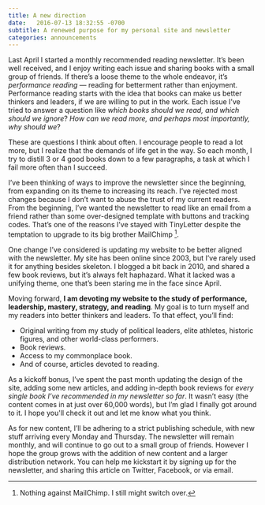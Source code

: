 ```yaml
---
title: A new direction
date:   2016-07-13 18:32:55 -0700
subtitle: A renewed purpose for my personal site and newsletter
categories: announcements
---
```


Last April I started a monthly recommended reading newsletter. It’s been well received, and I enjoy writing each issue and sharing books with a small group of friends. If there’s a loose theme to the whole endeavor, it’s *performance reading* — reading for betterment rather than enjoyment. Performance reading starts with the idea that books can make us better thinkers and leaders, if we are willing to put in the work. Each issue I’ve tried to answer a question like *which books should we read, and which should we ignore*? *How can we read more, and perhaps most importantly, why should we*?

These are questions I think about often. I encourage people to read a lot more, but I realize that the demands of life get in the way. So each month, I try to distill 3 or 4 good books down to a few paragraphs, a task at which I fail more often than I succeed.

I’ve been thinking of ways to improve the newsletter since the beginning, from expanding on its theme to increasing its reach. I’ve rejected most changes because I don’t want to abuse the trust of my current readers. From the beginning, I’ve wanted the newsletter to read like an email from a friend rather than some over-designed template with buttons and tracking codes. That’s one of the reasons I’ve stayed with TinyLetter despite the temptation to upgrade to its big brother MailChimp [^1].

One change I’ve considered is updating my website to be better aligned with the newsletter. My site has been online since 2003, but I’ve rarely used it for anything besides skeleton. I blogged a bit back in 2010, and shared a few book reviews, but it’s always felt haphazard. What it lacked was a unifying theme, one that’s been staring me in the face since April.

Moving forward, **I am devoting my website to the study of performance, leadership, mastery, strategy, and reading**. My goal is to turn myself and my readers into better thinkers and leaders. To that effect, you’ll find:

- Original writing from my study of political leaders, elite athletes, historic figures, and other world-class performers.
- Book reviews.
- Access to my commonplace book.
- And of course, articles devoted to reading.

As a kickoff bonus, I’ve spent the past month updating the design of the site, adding some new articles, and adding in-depth book reviews for *every single book I’ve recommended in my newsletter so far*. It wasn’t easy (the content comes in at just over 60,000 words), but I’m glad I finally got around to it. I hope you'll check it out and let me know what you think.

As for new content, I’ll be adhering to a strict publishing schedule, with new stuff arriving every Monday and Thursday. The newsletter will remain monthly, and will continue to go out to a small group of friends. However I hope the group grows with the addition of new content and a larger distribution network. You can help me kickstart it by signing up for the newsletter, and sharing this article on Twitter, Facebook, or via email.

[^1]: Nothing against MailChimp. I still might switch over.
